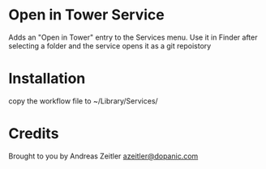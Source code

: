 # Open in Tower Service

Adds an "Open in Tower" entry to the Services menu. Use it in Finder after selecting a folder and the service opens it as a git repoistory

# Installation

copy the workflow file to ~/Library/Services/


# Credits

Brought to you by
Andreas Zeitler
azeitler@dopanic.com